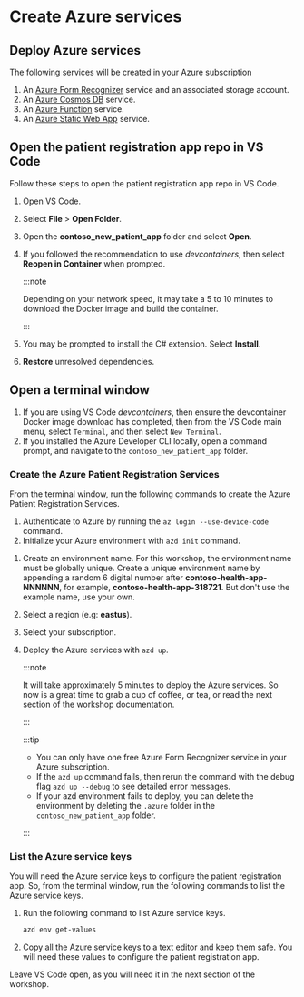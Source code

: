 # Create Azure services

## Deploy Azure services

The following services will be created in your Azure subscription

1. An [Azure Form Recognizer](https://azure.microsoft.com/services/form-recognizer?WT.mc_id=aiml-77396-cxa) service and an associated storage account.
1. An [Azure Cosmos DB](https://learn.microsoft.com/azure/cosmos-db/introduction?WT.mc_id=aiml-77396-cxa) service.
1. An [Azure Function](https://learn.microsoft.com/azure/azure-functions/?WT.mc_id=aiml-77396-cxa) service.
1. An [Azure Static Web App](https://azure.microsoft.com/services/app-service/static/?WT.mc_id=aiml-77396-cxa) service.


## Open the patient registration app repo in VS Code

Follow these steps to open the patient registration app repo in VS Code.

1. Open VS Code.
1. Select **File** > **Open Folder**.
1. Open the **contoso_new_patient_app** folder and select **Open**.
1. If you followed the recommendation to use *devcontainers*, then select **Reopen in Container** when prompted.

   :::note

   Depending on your network speed, it may take a 5 to 10 minutes to download the Docker image and build the container.

   :::

1. You may be prompted to install the C# extension. Select **Install**.
1. **Restore** unresolved dependencies.

## Open a terminal window

1. If you are using VS Code *devcontainers*, then ensure the devcontainer Docker image download has completed, then from the VS Code main menu, select `Terminal`, and then select `New Terminal`.
1. If you installed the Azure Developer CLI locally, open a command prompt, and navigate to the `contoso_new_patient_app` folder.

<!-- ### Build the Static Web App

From the terminal window, run the following commands to build the static web app.

```bash
swa build
``` -->

### Create the Azure Patient Registration Services

From the terminal window, run the following commands to create the Azure Patient Registration Services.

1. Authenticate to Azure by running the `az login --use-device-code` command.
1. Initialize your Azure environment with `azd init` command.
<!-- 1. Follow the prompts to log in to your Azure subscription. -->
1. Create an environment name. For this workshop, the environment name must be globally unique. Create a unique environment name by appending a random 6 digital number after **contoso-health-app-NNNNNN**, for example, **contoso-health-app-318721**. But don't use the example name, use your own.
1. Select a region (e.g: **eastus**).
1. Select your subscription.
1. Deploy the Azure services with `azd up`.

    :::note

    It will take approximately 5 minutes to deploy the Azure services. So now is a great time to grab a cup of coffee, or tea, or read the next section of the workshop documentation.

    :::

    :::tip

    - You can only have one free Azure Form Recognizer service in your Azure subscription.
    - If the `azd up` command fails, then rerun the command with the debug flag `azd up --debug` to see detailed error messages.
    - If your azd environment fails to deploy, you can delete the environment by deleting the `.azure` folder in the `contoso_new_patient_app` folder.

    :::

### List the Azure service keys

You will need the Azure service keys to configure the patient registration app. So, from the terminal window, run the following commands to list the Azure service keys.

1. Run the following command to list Azure service keys.

    ```bash
    azd env get-values
    ```

1. Copy all the Azure service keys to a text editor and keep them safe. You will need these values to configure the patient registration app.

Leave VS Code open, as you will need it in the next section of the workshop.
